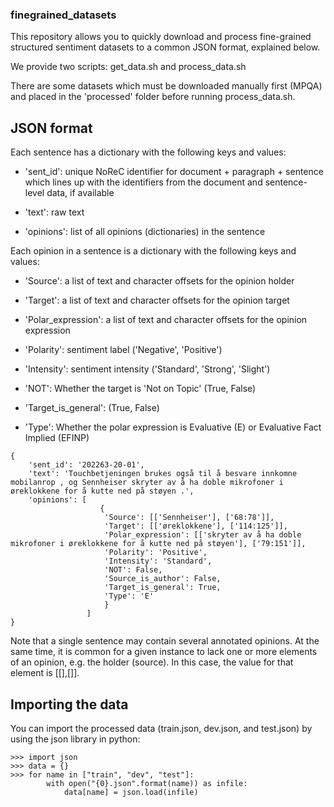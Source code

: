 ### finegrained_datasets

This repository allows you to quickly download and process fine-grained structured sentiment datasets to a common JSON format, explained below.

We provide two scripts: get_data.sh and process_data.sh

There are some datasets which must be downloaded manually first (MPQA) and placed in the 'processed' folder before running process_data.sh.




## JSON format

Each sentence has a dictionary with the following keys and values:

* 'sent_id': unique NoReC identifier for document + paragraph + sentence which lines up with the identifiers from the document and sentence-level data, if available

* 'text': raw text

* 'opinions': list of all opinions (dictionaries) in the sentence

Each opinion in a sentence is a dictionary with the following keys and values:

* 'Source': a list of text and character offsets for the opinion holder

* 'Target': a list of text and character offsets for the opinion target

* 'Polar_expression': a list of text and character offsets for the opinion expression

* 'Polarity': sentiment label ('Negative', 'Positive')

* 'Intensity': sentiment intensity ('Standard', 'Strong', 'Slight')

* 'NOT': Whether the target is 'Not on Topic' (True, False)

* 'Target_is_general': (True, False)

* 'Type': Whether the polar expression is Evaluative (E) or Evaluative Fact Implied (EFINP)

```
{
    'sent_id': '202263-20-01',
    'text': 'Touchbetjeningen brukes også til å besvare innkomne mobilanrop , og Sennheiser skryter av å ha doble mikrofoner i øreklokkene for å kutte ned på støyen .',
    'opinions': [
                    {
                     'Source': [['Sennheiser'], ['68:78']],
                     'Target': [['øreklokkene'], ['114:125']],
                     'Polar_expression': [['skryter av å ha doble mikrofoner i øreklokkene for å kutte ned på støyen'], ['79:151']],
                     'Polarity': 'Positive',
                     'Intensity': 'Standard',
                     'NOT': False,
                     'Source_is_author': False,
                     'Target_is_general': True,
                     'Type': 'E'
                     }
                 ]
}
```

Note that a single sentence may contain several annotated opinions. At the same time, it is common for a given instance to lack one or more elements of an opinion, e.g. the holder (source). In this case, the value for that element is [[],[]].

## Importing the data

You can import the processed data (train.json, dev.json, and test.json) by using the json library in python:

```
>>> import json
>>> data = {}
>>> for name in ["train", "dev", "test"]:
        with open("{0}.json".format(name)) as infile:
            data[name] = json.load(infile)
